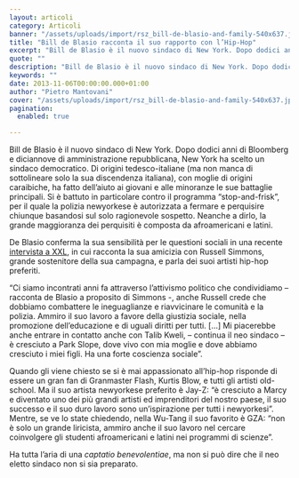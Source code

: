 ```yaml
---
layout: articoli
category: Articoli
banner: "/assets/uploads/import/rsz_bill-de-blasio-and-family-540x637.jpg"
title: "Bill de Blasio racconta il suo rapporto con l’Hip-Hop"
excerpt: "Bill de Blasio è il nuovo sindaco di New York. Dopo dodici anni di Bloomberg e diciannove di amministrazione repubblicana, New York ha scelto un sindaco democratico. Di origini tedesco-italiane (ma non manca di sottolineare solo la sua discendenza italiana), con moglie di origini caraibiche, ha fatto dell’aiuto ai giovani e alle minoranze le sue [&hellip"
quote: ""
description: "Bill de Blasio è il nuovo sindaco di New York. Dopo dodici anni di Bloomberg e diciannove di amministrazione repubblicana, New York ha scelto un sindaco democratico. Di origini tedesco-italiane (ma non manca di sottolineare solo la sua discendenza italiana), con moglie di origini caraibiche, ha fatto dell’aiuto ai giovani e alle minoranze le sue [&hellip"
keywords: ""
date: 2013-11-06T00:00:00.000+01:00
author: "Pietro Mantovani"
cover: "/assets/uploads/import/rsz_bill-de-blasio-and-family-540x637.jpg"
pagination:
  enabled: true

---
```


[](https://hotmc.com/bill-de-blasio-racconta-il-suo-rapporto-con-lhip-hop/rsz%5Fbill-de-blasio-and-family-540x637/)

Bill de Blasio è il nuovo sindaco di New York. Dopo dodici anni di Bloomberg e diciannove di amministrazione repubblicana, New York ha scelto un sindaco democratico. Di origini tedesco-italiane (ma non manca di sottolineare solo la sua discendenza italiana), con moglie di origini caraibiche, ha fatto dell’aiuto ai giovani e alle minoranze le sue battaglie principali. Si è battuto in particolare contro il programma “stop-and-frisk”, per il quale la polizia newyorkese è autorizzata a fermare e perquisire chiunque basandosi sul solo ragionevole sospetto. Neanche a dirlo, la grande maggioranza dei perquisiti è composta da afroamericani e latini.

De Blasio conferma la sua sensibilità per le questioni sociali in una recente [intervista a XXL](http://www.xxlmag.com/news/2013/09/nyc-mayoral-candidate-bill-de-blasio-names-favorite-wu-tang-member/ "intervista de Blasio"), in cui racconta la sua amicizia con Russell Simmons, grande sostenitore della sua campagna, e parla dei suoi artisti hip-hop preferiti.

“Ci siamo incontrati anni fa attraverso l’attivismo politico che condividiamo – racconta de Blasio a proposito di Simmons -, anche Russell crede che dobbiamo combattere le ineguaglianze e riavvicinare le comunità e la polizia. Ammiro il suo lavoro a favore della giustizia sociale, nella promozione dell’educazione e di uguali diritti per tutti. \[…\] Mi piacerebbe anche entrare in contatto anche con Talib Kweli, – continua il neo sindaco – è cresciuto a Park Slope, dove vivo con mia moglie e dove abbiamo cresciuto i miei figli. Ha una forte coscienza sociale”.

Quando gli viene chiesto se si è mai appassionato all’hip-hop risponde di essere un gran fan di Granmaster Flash, Kurtis Blow, e tutti gli artisti old-school. Ma il suo artista newyorkese preferito è Jay-Z: “è cresciuto a Marcy e diventato uno dei più grandi artisti ed imprenditori del nostro paese, il suo successo e il suo duro lavoro sono un’ispirazione per tutti i newyorkesi”. Mentre, se ve lo state chiedendo, nella Wu-Tang il suo favorito è GZA: “non è solo un grande liricista, ammiro anche il suo lavoro nel cercare coinvolgere gli studenti afroamericani e latini nei programmi di scienze”.

Ha tutta l’aria di una _captatio benevolentiae_, ma non si può dire che il neo eletto sindaco non si sia preparato.